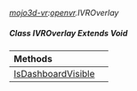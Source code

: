 _[mojo3d-vr](../../modules/mojo3d-vr/mojo3d-vr-module.md):[openvr](openvr:).IVROverlay_
##### Class IVROverlay Extends Void

| Methods | |
|:---|:---|
| [IsDashboardVisible](openvr-ivroverlay-isdashboardvisible.md) |  |
